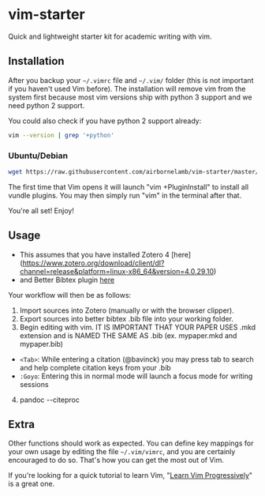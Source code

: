 vim-starter
===========

Quick and lightweight starter kit for academic writing with vim.

## Installation

After you backup your `~/.vimrc` file and `~/.vim/` folder (this is not important if you haven't used Vim before). The installation will remove vim from the system first because most vim versions ship with python 3 support and we need python 2 support.

You could also check if you have python 2 support already:

```bash
vim --version | grep '+python'
```

### Ubuntu/Debian

```bash
wget https://raw.githubusercontent.com/airbornelamb/vim-starter/master/install.sh && chmod +x ./install.sh && ./install.sh
```

The first time that Vim opens it will launch "vim +PluginInstall" to install all vundle plugins. You may then simply run "vim" in the terminal after that.

You're all set! Enjoy!

## Usage

+ This assumes that you have installed Zotero 4 [here] (https://www.zotero.org/download/client/dl?channel=release&platform=linux-x86_64&version=4.0.29.10)
+ and Better Bibtex plugin [here](https://github.com/retorquere/zotero-better-bibtex/releases/download/1.6.100/zotero-better-bibtex-1.6.100.xpi)

Your workflow will then be as follows:

1. Import sources into Zotero (manually or with the browser clipper).
2. Export sources into better bibtex .bib file into your working folder.
3. Begin editing with vim. IT IS IMPORTANT THAT YOUR PAPER USES .mkd extension and is NAMED THE SAME AS .bib (ex. mypaper.mkd and mypaper.bib)
  * `<Tab>`: While entering a citation (@bavinck) you may press tab to search and help complete citation keys from your .bib
  * `:Goyo`: Entering this in normal mode will launch a focus mode for writing sessions
4. pandoc --citeproc


## Extra

Other functions should work as expected. You can define key mappings for your own usage by editing the file `~/.vim/vimrc`, and you are certainly encouraged to do so. That's how you can get the most out of Vim.

If you're looking for a quick tutorial to learn Vim, "[Learn Vim Progressively](http://yannesposito.com/Scratch/en/blog/Learn-Vim-Progressively/)" is a great one.
